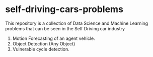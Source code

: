 # self-driving-cars-problems
This repository is a collection of  Data Science and Machine Learning problems that can be seen in the Self Driving car industry

1. Motion Forecasting of an agent vehicle.
2. Object Detection (Any Object)
3. Vulnerable cycle detection. 
